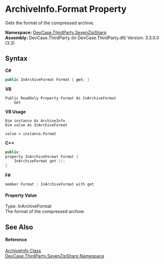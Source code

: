 # ArchiveInfo.Format Property 
 

Gets the format of the compressed archive.

**Namespace:**&nbsp;<a href="N_DevCase_ThirdParty_SevenZipSharp">DevCase.ThirdParty.SevenZipSharp</a><br />**Assembly:**&nbsp;DevCase.ThirdParty (in DevCase.ThirdParty.dll) Version: 3.3.0.0 (3.3)

## Syntax

**C#**<br />
``` C#
public InArchiveFormat Format { get; }
```

**VB**<br />
``` VB
Public ReadOnly Property Format As InArchiveFormat
	Get
```

**VB Usage**<br />
``` VB Usage
Dim instance As ArchiveInfo
Dim value As InArchiveFormat

value = instance.Format

```

**C++**<br />
``` C++
public:
property InArchiveFormat Format {
	InArchiveFormat get ();
}
```

**F#**<br />
``` F#
member Format : InArchiveFormat with get

```


#### Property Value
Type: InArchiveFormat<br />The format of the compressed archive.

## See Also


#### Reference
<a href="T_DevCase_ThirdParty_SevenZipSharp_ArchiveInfo">ArchiveInfo Class</a><br /><a href="N_DevCase_ThirdParty_SevenZipSharp">DevCase.ThirdParty.SevenZipSharp Namespace</a><br />